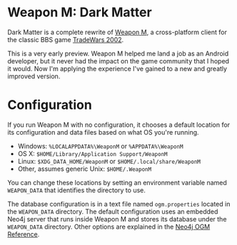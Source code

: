 Weapon M: Dark Matter
=====================
Dark Matter is a complete rewrite of [Weapon M](http://github.org/kjkrum/WeaponM), a cross-platform client for the classic BBS game [TradeWars 2002](http://classictw.com).

This is a very early preview. Weapon M helped me land a job as an Android developer, but it never had the impact on the game community that I hoped it would. Now I'm applying the experience I've gained to a new and greatly improved version.

# Configuration
If you run Weapon M with no configuration, it chooses a default location for its configuration and data files based on what OS you're running.

* Windows: `%LOCALAPPDATA%\WeaponM` or `%APPDATA%\WeaponM`
* OS X: `$HOME/Library/Application Support/WeaponM`
* Linux: `$XDG_DATA_HOME/WeaponM` or `$HOME/.local/share/WeaponM`
* Other, assumes generic Unix: `$HOME/.WeaponM`

You can change these locations by setting an environment variable named `WEAPON_DATA` that identifies the directory to use.

The database configuration is in a text file named `ogm.properties` located in the `WEAPON_DATA` directory. The default configuration uses an embedded Neo4j server that runs inside Weapon M and stores its database under the `WEAPON_DATA` directory. Other options are explained in the [Neo4j OGM Reference](https://neo4j.com/docs/ogm-manual/current/reference/#reference:configuration).



